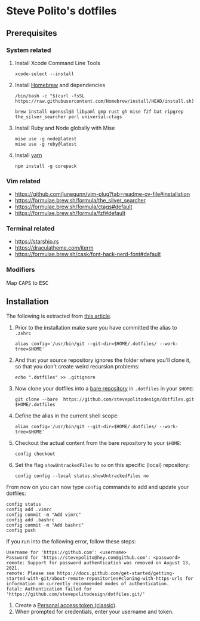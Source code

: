 # Steve Polito's dotfiles

## Prerequisites

### System related

1. Install Xcode Command Line Tools

    ```
    xcode-select --install
    ```

2. Install [Homebrew][homebrew] and dependencies

    ```
    /bin/bash -c "$(curl -fsSL https://raw.githubusercontent.com/Homebrew/install/HEAD/install.sh)"

    brew install openssl@3 libyaml gmp rust gh mise fzf bat ripgrep the_silver_searcher perl universal-ctags
    ```

3. Install Ruby and Node globally with Mise

    ```
    mise use -g node@latest
    mise use -g ruby@latest
    ```

4. Install [yarn][yarn]

    ```
    npm install -g corepack
    ```

### Vim related

-   https://github.com/junegunn/vim-plug?tab=readme-ov-file#installation
-   https://formulae.brew.sh/formula/the_silver_searcher
-   https://formulae.brew.sh/formula/ctags#default
-   https://formulae.brew.sh/formula/fzf#default

### Terminal related

-   https://starship.rs
-   https://draculatheme.com/iterm
-   https://formulae.brew.sh/cask/font-hack-nerd-font#default

### Modifiers

Map <kbd>CAPS</kbd> to <kbd>ESC</kbd>

## Installation

The following is extracted from [this article][].

1. Prior to the installation make sure you have committed the alias to `.zshrc`

    ```
    alias config='/usr/bin/git --git-dir=$HOME/.dotfiles/ --work-tree=$HOME'
    ```

2. And that your source repository ignores the folder where you'll clone it, so
   that you don't create weird recursion problems:

    ```
    echo ".dotfiles" >> .gitignore
    ```

3. Now clone your dotfiles into a [bare repository][] in `.dotfiles` in your `$HOME`:

    ```
    git clone --bare  https://github.com/stevepolitodesign/dotfiles.git $HOME/.dotfiles
    ```

4. Define the alias in the current shell scope:

    ```
    alias config='/usr/bin/git --git-dir=$HOME/.dotfiles/ --work-tree=$HOME'
    ```

5. Checkout the actual content from the bare repository to your `$HOME`:

    ```
    config checkout
    ```

6. Set the flag `showUntrackedFiles` to `no` on this specific (local) repository:

    ```
    config config --local status.showUntrackedFiles no
    ```

From now on you can now type `config` commands to add and update your dotfiles:

```
config status
config add .vimrc
config commit -m "Add vimrc"
config add .bashrc
config commit -m "Add bashrc"
config push
```

If you run into the following error, follow these steps:

```
Username for 'https://github.com': <username>
Password for 'https://stevepolito@hey.com@github.com': <password>
remote: Support for password authentication was removed on August 13, 2021.
remote: Please see https://docs.github.com/get-started/getting-started-with-git/about-remote-repositories#cloning-with-https-urls for information on currently recommended modes of authentication.
fatal: Authentication failed for 'https://github.com/stevepolitodesign/dotfiles.git/'
```

1. Create a [Personal access token (classic)][token].
2. When prompted for credentials, enter your username and token.

[this article]: https://www.atlassian.com/git/tutorials/dotfiles
[bare repository]: https://git-scm.com/book/en/v2/Git-on-the-Server-Getting-Git-on-a-Server.html#_getting_git_on_a_server
[homebrew]: https://brew.sh
[token]: https://github.com/settings/tokens
[yarn]: https://yarnpkg.com/getting-started/install

